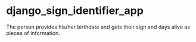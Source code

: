 # django_sign_identifier_app
The person provides his/her birthdate and gets their sign and days alive as pieces of information.
